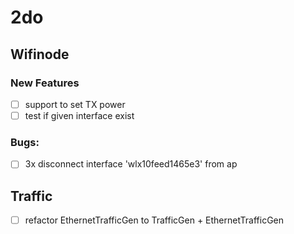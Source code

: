 # 2do

## Wifinode
### New Features
- [ ] support to set TX power
- [ ] test if given interface exist

### Bugs:
- [ ] 3x disconnect interface 'wlx10feed1465e3' from ap
 
## Traffic
- [ ] refactor EthernetTrafficGen to TrafficGen + EthernetTrafficGen